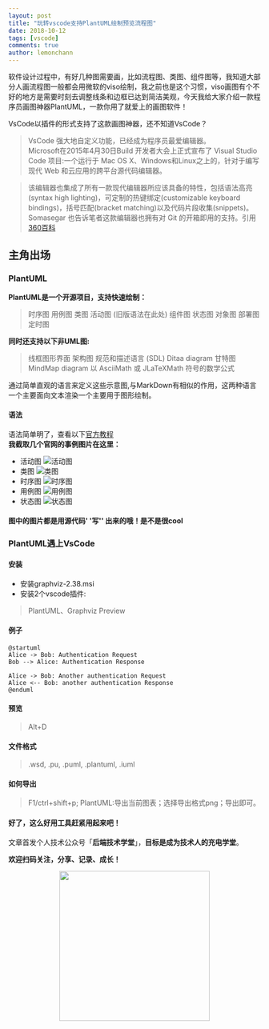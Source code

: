 ```yaml
---
layout: post
title: "玩转vscode支持PlantUML绘制预览流程图"
date: 2018-10-12
tags: [vscode]
comments: true
author: lemonchann
---
```


软件设计过程中，有好几种图需要画，比如流程图、类图、组件图等，我知道大部分人画流程图一般都会用微软的viso绘制，我之前也是这个习惯，viso画图有个不好的地方是需要时刻去调整线条和边框已达到简洁美观，今天我给大家介绍一款程序员画图神器PlantUML，一款你用了就爱上的画图软件！

VsCode以插件的形式支持了这款画图神器，还不知道VsCode？

> VsCode 强大地自定义功能，已经成为程序员最爱编辑器。   
> Microsoft在2015年4月30日Build 开发者大会上正式宣布了 Visual Studio Code 项目:一个运行于 Mac OS X、Windows和Linux之上的，针对于编写现代 Web 和云应用的跨平台源代码编辑器。   

>  该编辑器也集成了所有一款现代编辑器所应该具备的特性，包括语法高亮(syntax high lighting)，可定制的热键绑定(customizable keyboard bindings)，括号匹配(bracket matching)以及代码片段收集(snippets)。Somasegar 也告诉笔者这款编辑器也拥有对 Git 的开箱即用的支持。引用[360百科](https://baike.so.com/doc/24428308-25261478.html)



## 主角出场

### PlantUML

**PlantUML是一个开源项目，支持快速绘制：**

>时序图
用例图
类图
活动图 (旧版语法在此处)
组件图
状态图
对象图
部署图 
定时图 

**同时还支持以下非UML图:**
>线框图形界面
架构图
规范和描述语言 (SDL)
Ditaa diagram
甘特图 
MindMap diagram 
以 AsciiMath 或 JLaTeXMath 符号的数学公式   

通过简单直观的语言来定义这些示意图,与MarkDown有相似的作用，这两种语言一个主要面向文本渲染一个主要用于图形绘制。
#### 语法
语法简单明了，查看以下[官方教程](http://plantuml.com/zh/sequence-diagram)   
**我截取几个官网的事例图片在这里：**

- 活动图
![活动图](https://i.loli.net/2019/11/21/GIBKdwfv2zCLH5y.png)
- 类图
![类图](https://i.loli.net/2019/11/21/KZz4F82AugpNckW.png)
- 时序图
![时序图](https://i.loli.net/2019/11/21/XIKTPifd6GmMB5Y.png)
- 用例图
![用例图](https://i.loli.net/2019/11/21/8nMHGwyV1lobCLz.png)
- 状态图
![状态图](https://i.loli.net/2019/11/21/6b9q2BXLyeZSIpD.png)

#### 图中的图片都是用源代码' '写'' 出来的哦！是不是很cool


### PlantUML遇上VsCode
#### 安装
- 安装graphviz-2.38.msi
- 安装2个vscode插件:
> PlantUML、Graphviz Preview

#### 例子
```plantUML
@startuml
Alice -> Bob: Authentication Request
Bob --> Alice: Authentication Response

Alice -> Bob: Another authentication Request
Alice <-- Bob: another authentication Response
@enduml
```
#### 预览
> Alt+D

#### 文件格式
> .wsd, .pu, .puml, .plantuml, .iuml

#### 如何导出
> F1/ctrl+shift+p; PlantUML:导出当前图表；选择导出格式png；导出即可。



#### 好了，这么好用工具赶紧用起来吧！

文章首发个人技术公众号「**后端技术学堂**」，**目标是成为技术人的充电学堂**。

**欢迎扫码关注，分享、记录、成长！**

<p align="center">
<img src="https://github.com/lemonchann/images/raw/master/gzh/公众号二维码.png" width="300" height="300"/>
</p>